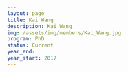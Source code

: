 ```yaml
---
layout: page
title: Kai Wang
description: Kai Wang
img: /assets/img/members/Kai_Wang.jpg
program: PhD
status: Current
year_end: 
year_start: 2017
---
```


<img class="profile_img" src="{{ page.img | prepend: site.baseurl | prepend: site.url }}" alt=""/>